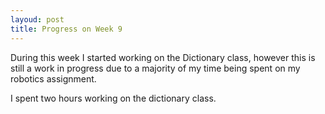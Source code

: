 ```yaml
---
layoud: post
title: Progress on Week 9 
---
```


During this week I started working on the Dictionary class, however this is still a work in progress due to a majority of my time being spent on
my robotics assignment.

I spent two hours working on the dictionary class.
